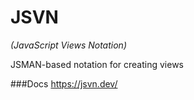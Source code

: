 # JSVN 

*(JavaScript Views Notation)*

JSMAN-based notation for creating views

###Docs
https://jsvn.dev/